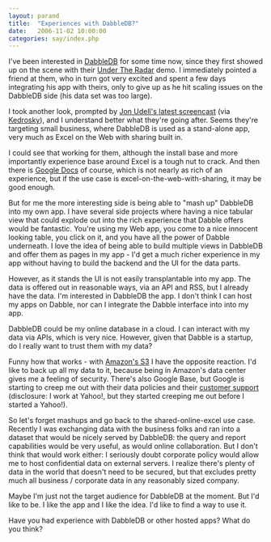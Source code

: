 ```yaml
---
layout: parand
title:  "Experiences with DabbleDB?"
date:   2006-11-02 10:00:00
categories: say/index.php
---
```

I've been interested in [DabbleDB](http://dabbledb.com/) for some time now, since they first showed up on the scene with their [Under The Radar](http://dabbledb.com/explore/7minutedemo/) demo. I immediately pointed a friend at them, who in turn got very excited and spent a few days integrating his app with theirs, only to give up as he hit scaling issues on the DabbleDB side \(his data set was too large\).

I took another look, prompted by [Jon Udell's latest screencast](http://weblog.infoworld.com/udell/screenroom/dabble_flv.html) \(via [Kedrosky](http://paul.kedrosky.com/archives/2006/11/01/jon_udell_visit.html)\), and I understand better what they're going after. Seems they're targeting small business, where DabbleDB is used as a stand-alone app, very much as Excel on the Web with sharing built in.

I could see that working for them, although the install base and more importantly experience base around Excel is a tough nut to crack. And then there is [Google Docs](http://docs.google.com/) of course, which is not nearly as rich of an experience, but if the use case is excel-on-the-web-with-sharing, it may be good enough.

But for me the more interesting side is being able to "mash up" DabbleDB into my own app. I have several side projects where having a nice tabular view that could explode out into the rich experience that Dabble offers would be fantastic. You're using my Web app, you come to a nice innocent looking table, you click on it, and you have all the power of Dabble underneath. I love the idea of being able to build multiple views in DabbleDB and offer them as pages in my app - I'd get a much richer experience in my app without having to build the backend and the UI for the data parts.

However, as it stands the UI is not easily transplantable into my app. The data is offered out in reasonable ways, via an API and RSS, but I already have the data. I'm interested in DabbleDB the app. I don't think I can host my apps on Dabble, nor can I integrate the Dabble interface into into my app.

DabbleDB could be my online database in a cloud. I can interact with my data via APIs, which is very nice. However, given that Dabble is a startup, do I really want to trust them with my data?

Funny how that works - with [Amazon's S3](http://www.amazon.com/S3-AWS-home-page-Money/b/ref=sc_fe_l_2/102-0987217-3863349?ie=UTF8&node=16427261&no=3435361&me=A36L942TSJ2AJA) I have the opposite reaction. I'd like to back up all my data to it, because being in Amazon's data center gives me a feeling of security. There's also Google Base, but Google is starting to creep me out with their data policies and their [customer support](http://www.parand.com/say/index.php/2005/12/13/adsense-login-nonsense/) \(disclosure: I work at Yahoo\!, but they started creeping me out before I started a Yahoo\!\).

So let's forget mashups and go back to the shared-online-excel use case. Recently I was exchanging data with the business folks and ran into a dataset that would be nicely served by DabbleDB: the query and report capabilities would be very useful, as would online collaboration. But I don't think that would work either: I seriously doubt corporate policy would allow me to host confidential data on external servers. I realize there's plenty of data in the world that doesn't need to be secured, but that excludes pretty much all business / corporate data in any reasonably sized company.

Maybe I'm just not the target audience for DabbleDB at the moment. But I'd like to be. I like the app and I like the idea. I'd like to find a way to use it.

Have you had experience with DabbleDB or other hosted apps? What do you think?
